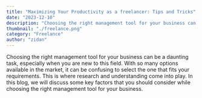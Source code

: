```yaml
---
title: "Maximizing Your Productivity as a freelancer: Tips and Tricks"
date: "2023-12-10"
description: "Choosing the right management tool for your business can be a daunting task, especially when you are new to this field. With so many options available in the market, it can be confusing to select the one that fits your requirements. This is where research and understanding come into play. In this blog, we will discuss some key factors that you should consider while choosing the right management tool for your business."
thumbnail: "./freelance.png"
category: "Freelance"
author: "zidan"
---
```


Choosing the right management tool for your business can be a daunting task, especially when you are new to this field. With so many options available in the market, it can be confusing to select the one that fits your requirements. This is where research and understanding come into play. In this blog, we will discuss some key factors that you should consider while choosing the right management tool for your business.



